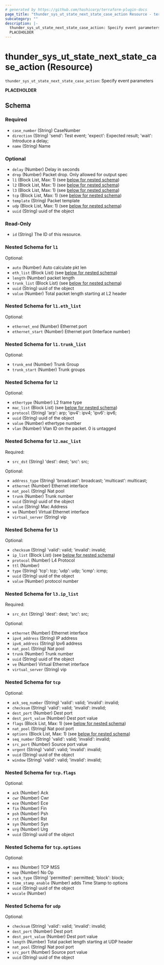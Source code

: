 ```yaml
---
# generated by https://github.com/hashicorp/terraform-plugin-docs
page_title: "thunder_sys_ut_state_next_state_case_action Resource - terraform-provider-thunder"
subcategory: ""
description: |-
  thunder_sys_ut_state_next_state_case_action: Specify event parameters
  PLACEHOLDER
---
```


# thunder_sys_ut_state_next_state_case_action (Resource)

`thunder_sys_ut_state_next_state_case_action`: Specify event parameters

__PLACEHOLDER__



<!-- schema generated by tfplugindocs -->
## Schema

### Required

- `case_number` (String) CaseNumber
- `direction` (String) 'send': Test event; 'expect': Expected result; 'wait': Introduce a delay;
- `name` (String) Name

### Optional

- `delay` (Number) Delay in seconds
- `drop` (Number) Packet drop. Only allowed for output spec
- `l1` (Block List, Max: 1) (see [below for nested schema](#nestedblock--l1))
- `l2` (Block List, Max: 1) (see [below for nested schema](#nestedblock--l2))
- `l3` (Block List, Max: 1) (see [below for nested schema](#nestedblock--l3))
- `tcp` (Block List, Max: 1) (see [below for nested schema](#nestedblock--tcp))
- `template` (String) Packet template
- `udp` (Block List, Max: 1) (see [below for nested schema](#nestedblock--udp))
- `uuid` (String) uuid of the object

### Read-Only

- `id` (String) The ID of this resource.

<a id="nestedblock--l1"></a>
### Nested Schema for `l1`

Optional:

- `auto` (Number) Auto calculate pkt len
- `eth_list` (Block List) (see [below for nested schema](#nestedblock--l1--eth_list))
- `length` (Number) packet length
- `trunk_list` (Block List) (see [below for nested schema](#nestedblock--l1--trunk_list))
- `uuid` (String) uuid of the object
- `value` (Number) Total packet length starting at L2 header

<a id="nestedblock--l1--eth_list"></a>
### Nested Schema for `l1.eth_list`

Optional:

- `ethernet_end` (Number) Ethernet port
- `ethernet_start` (Number) Ethernet port (Interface number)


<a id="nestedblock--l1--trunk_list"></a>
### Nested Schema for `l1.trunk_list`

Optional:

- `trunk_end` (Number) Trunk Group
- `trunk_start` (Number) Trunk groups



<a id="nestedblock--l2"></a>
### Nested Schema for `l2`

Optional:

- `ethertype` (Number) L2 frame type
- `mac_list` (Block List) (see [below for nested schema](#nestedblock--l2--mac_list))
- `protocol` (String) 'arp': arp; 'ipv4': ipv4; 'ipv6': ipv6;
- `uuid` (String) uuid of the object
- `value` (Number) ethertype number
- `vlan` (Number) Vlan ID on the packet. 0 is untagged

<a id="nestedblock--l2--mac_list"></a>
### Nested Schema for `l2.mac_list`

Required:

- `src_dst` (String) 'dest': dest; 'src': src;

Optional:

- `address_type` (String) 'broadcast': broadcast; 'multicast': multicast;
- `ethernet` (Number) Ethernet interface
- `nat_pool` (String) Nat pool
- `trunk` (Number) Trunk number
- `uuid` (String) uuid of the object
- `value` (String) Mac Address
- `ve` (Number) Virtual Ethernet interface
- `virtual_server` (String) vip



<a id="nestedblock--l3"></a>
### Nested Schema for `l3`

Optional:

- `checksum` (String) 'valid': valid; 'invalid': invalid;
- `ip_list` (Block List) (see [below for nested schema](#nestedblock--l3--ip_list))
- `protocol` (Number) L4 Protocol
- `ttl` (Number)
- `type` (String) 'tcp': tcp; 'udp': udp; 'icmp': icmp;
- `uuid` (String) uuid of the object
- `value` (Number) protocol number

<a id="nestedblock--l3--ip_list"></a>
### Nested Schema for `l3.ip_list`

Required:

- `src_dst` (String) 'dest': dest; 'src': src;

Optional:

- `ethernet` (Number) Ethernet interface
- `ipv4_address` (String) IP address
- `ipv6_address` (String) Ipv6 address
- `nat_pool` (String) Nat pool
- `trunk` (Number) Trunk number
- `uuid` (String) uuid of the object
- `ve` (Number) Virtual Ethernet interface
- `virtual_server` (String) vip



<a id="nestedblock--tcp"></a>
### Nested Schema for `tcp`

Optional:

- `ack_seq_number` (String) 'valid': valid; 'invalid': invalid;
- `checksum` (String) 'valid': valid; 'invalid': invalid;
- `dest_port` (Number) Dest port
- `dest_port_value` (Number) Dest port value
- `flags` (Block List, Max: 1) (see [below for nested schema](#nestedblock--tcp--flags))
- `nat_pool` (String) Nat pool port
- `options` (Block List, Max: 1) (see [below for nested schema](#nestedblock--tcp--options))
- `seq_number` (String) 'valid': valid; 'invalid': invalid;
- `src_port` (Number) Source port value
- `urgent` (String) 'valid': valid; 'invalid': invalid;
- `uuid` (String) uuid of the object
- `window` (String) 'valid': valid; 'invalid': invalid;

<a id="nestedblock--tcp--flags"></a>
### Nested Schema for `tcp.flags`

Optional:

- `ack` (Number) Ack
- `cwr` (Number) Cwr
- `ece` (Number) Ece
- `fin` (Number) Fin
- `psh` (Number) Psh
- `rst` (Number) Rst
- `syn` (Number) Syn
- `urg` (Number) Urg
- `uuid` (String) uuid of the object


<a id="nestedblock--tcp--options"></a>
### Nested Schema for `tcp.options`

Optional:

- `mss` (Number) TCP MSS
- `nop` (Number) No Op
- `sack_type` (String) 'permitted': permitted; 'block': block;
- `time_stamp_enable` (Number) adds Time Stamp to options
- `uuid` (String) uuid of the object
- `wscale` (Number)



<a id="nestedblock--udp"></a>
### Nested Schema for `udp`

Optional:

- `checksum` (String) 'valid': valid; 'invalid': invalid;
- `dest_port` (Number) Dest port
- `dest_port_value` (Number) Dest port value
- `length` (Number) Total packet length starting at UDP header
- `nat_pool` (String) Nat pool port
- `src_port` (Number) Source port value
- `uuid` (String) uuid of the object


